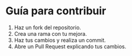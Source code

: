 # Guía para contribuir
1. Haz un fork del repositorio.
2. Crea una rama con tu mejora.
3. Haz tus cambios y realiza un commit.
4. Abre un Pull Request explicando tus cambios.
